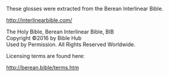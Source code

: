 These glosses were extracted from the Berean Interlinear Bible.

http://interlinearbible.com/

The Holy Bible, Berean Interlinear Bible, BIB<br/>
Copyright ©2016 by Bible Hub<br/>
Used by Permission. All Rights Reserved Worldwide.

Licensing terms are found here:

http://berean.bible/terms.htm
